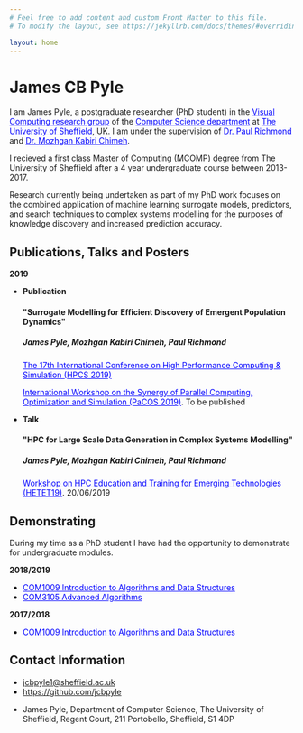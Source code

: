 ```yaml
---
# Feel free to add content and custom Front Matter to this file.
# To modify the layout, see https://jekyllrb.com/docs/themes/#overriding-theme-defaults

layout: home
---
```

<h1>James CB Pyle</h1>
<p>I am James Pyle, a postgraduate researcher (PhD student) in the <a href="https://www.shef.ac.uk/dcs/research/groups/visual-computing" style="color:blue">Visual Computing research group</a> of the <a href="https://www.shef.ac.uk/dcs/" style="color:blue">Computer Science department</a> at <a href="https://www.shef.ac.uk/" style="color:blue">The University of Sheffield</a>, UK. I am under the supervision of <a href="http://paulrichmond.shef.ac.uk/" style="color:blue">Dr. Paul Richmond</a> and <a href="http://mkchimeh.staff.shef.ac.uk/" style="color:blue">Dr. Mozhgan Kabiri Chimeh</a>.</p>
<p>I recieved a first class Master of Computing (MCOMP) degree from The University of Sheffield after a 4 year undergraduate course between 2013-2017.</p>
<p>Research currently being undertaken as part of my PhD work focuses on the combined application of machine learning surrogate models, predictors, and search techniques to complex systems modelling for the purposes of knowledge discovery and increased prediction accuracy.</p>

<h2>Publications, Talks and Posters</h2>
<b>2019</b>
<ul>
	<li>
		<b>Publication</b>
		<h4>"Surrogate Modelling for Efficient Discovery of Emergent Population Dynamics"</h4>
		<h5><i>James Pyle, Mozhgan Kabiri Chimeh, Paul Richmond</i></h5>
		<p><a href="http://hpcs2019.cisedu.info/" style="color:blue">The 17th International Conference on High Performance Computing & Simulation (HPCS 2019)</a></p>
		<p><a href="http://hpcs2019.cisedu.info/2-conference/workshops/workshop07-pacos" style="color:blue">International Workshop on the Synergy of Parallel Computing, Optimization and Simulation (PaCOS 2019)</a>. To be published</p>
	</li>
	<li>
		<b>Talk</b>
		<h4>"HPC for Large Scale Data Generation in Complex Systems Modelling"</h4>
		<h5><i>James Pyle, Mozhgan Kabiri Chimeh, Paul Richmond</i></h5>
		<p><a href="https://sighpceducation.acm.org/events/HETET19.html" style="color:blue">Workshop on HPC Education and Training for Emerging Technologies (HETET19)</a>. 20/06/2019</p>
	</li>
</ul>

<h2>Demonstrating</h2>
<p>During my time as a PhD student I have had the opportunity to demonstrate for undergraduate modules.</p>
<b>2018/2019</b>
<ul>
	<li><a href="http://www.dcs.shef.ac.uk/intranet/teaching/public/modules/level1/com1009.html" style="color:blue">COM1009 Introduction to Algorithms and Data Structures</a></li>
	<li><a href="http://www.dcs.shef.ac.uk/intranet/teaching/public/modules/level3/com3105.html" style="color:blue">COM3105 Advanced Algorithms</a></li>
</ul>
<b>2017/2018</b>
<ul>
	<li><a href="http://www.dcs.shef.ac.uk/intranet/teaching/public/modules/level1/com1009.html" style="color:blue">COM1009 Introduction to Algorithms and Data Structures</a></li>
</ul>
<h2>Contact Information</h2>
<ul>
	<li><a href="mailto:jcbpyle1@sheffield.ac.uk">jcbpyle1@sheffield.ac.uk</a></li>
	<li><a href="https://github.com/jcbpyle">https://github.com/jcbpyle</a></li>
	<li><p>James Pyle, Department of Computer Science, The University of Sheffield, Regent Court, 211 Portobello, Sheffield, S1 4DP</p></li>
</ul>

<!--https://www.shef.ac.uk/dcs/research/groups/visual-computing-->
<!--http://www.sheffield.ac.uk/dcs-->
<!--http://shef.ac.uk/dcs/-->
<!--http://paulrichmond.shef.ac.uk/-->
<!--http://mkchimeh.staff.shef.ac.uk/-->
<!--https://github.com/jcbpyle-->